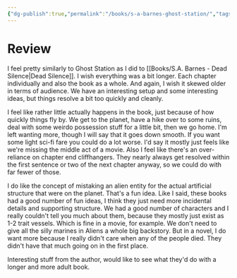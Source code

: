 ```yaml
---
{"dg-publish":true,"permalink":"/books/s-a-barnes-ghost-station/","tags":["books"],"created":"2025-03-05","updated":"2025-06-06"}
---
```



# Review

I feel pretty similarly to Ghost Station as I did to [[Books/S.A. Barnes - Dead Silence\|Dead Silence]]. I wish everything was a bit longer. Each chapter individually and also the book as a whole. And again, I wish it skewed older in terms of audience. We have an interesting setup and some interesting ideas, but things resolve a bit too quickly and cleanly.

I feel like rather little actually happens in the book, just because of how quickly things fly by. We get to the planet, have a hike over to some ruins, deal with some weirdo possession stuff for a little bit, then we go home. I'm left wanting more, though I will say that it goes down smooth. If you want some light sci-fi fare you could do a lot worse. I'd say it mostly just feels like we're missing the middle act of a movie. Also I feel like there's an over-reliance on chapter end cliffhangers. They nearly always get resolved within the first sentence or two of the next chapter anyway, so we could do with far fewer of those.

I do like the concept of mistaking an alien entity for the actual artificial structure that were on the planet. That's a fun idea. Like I said, these books had a good number of fun ideas, I think they just need more incidental details and supporting structure. We had a good number of characters and I really couldn't tell you much about them, because they mostly just exist as 1-2 trait vessels. Which is fine in a movie, for example. We don't need to give all the silly marines in Aliens a whole big backstory. But in a novel, I do want more because I really didn't care when any of the people died. They didn't have that much going on in the first place.

Interesting stuff from the author, would like to see what they'd do with a longer and more adult book.
